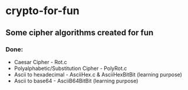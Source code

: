 # crypto-for-fun
## Some cipher algorithms created for fun
### Done:
- Caesar Cipher - Rot.c
- Polyalphabetic/Substitution Cipher - PolyRot.c
- Ascii to hexadecimal - AsciiHex.c & AsciiHexBitBit (learning purpose)
- Ascii to base64 - AsciiB64BitBit (learning purpose)
